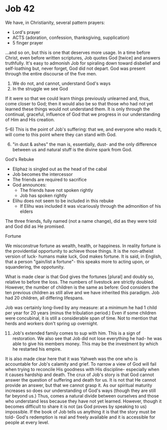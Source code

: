# Job 42


We have, in Christianity, several pattern prayers:
- Lord's prayer
- ACTS (adoration, confession, thanksgiving, supplication)
- 5 finger prayer

...and so on, but this is one that deserves more usage.
In a time before Christ, even before written scriptures, Job quotes God [twice] and answers truthfully.
It's easy to admonish Job for spiraling down toward disbelief and self-loathing but, never forget, God did not depart.
God was present through the entire discourse of the five men.
1. We do not, and cannot, understand God's ways
2. In the struggle we see God

If it were so that we could learn things previously unlearned and, thus, come closer to God; then it would also be so that those who had not yet learned these things would not understand them.
It is only through the continual, graceful, influence of God that we progress in our understanding of Him and His creation.




5-6) This is the point of Job's suffering: that we, and everyone who reads it, will come to this point where they can stand with God.

6) "in dust & ashes" the man is, essentially, dust- and the only difference between us and natural stuff is the divine spark from God.


God's Rebuke

- Eliphaz is singled out as the head of the cabal
- Job becomes the intercessor
- The friends are required to sacrifice
- God announces:
  - The friends have not spoken rightly
  - Job has spoken rightly
- Elihu does not seem to be included in this rebuke
  - If Elihu was included it was vicariously through the admonition of his elders

The three friends, fully named (not a name change), did as they were told and God did as He promised.


Fortune

We misconstrue fortune as wealth, health, or happiness.
In reality fortune is the providential opportunity to achieve those things.
It is the non-atheist version of luck- humans make luck, God makes fortune.
It is said, in English, that a person "gain/list a fortune"- this speaks more to acting upon, or squandering, the oppotunity.

What is made clear is that God gives the fortunes [plural] and doubly so, relative to before the loss.
The numbers of livestock are strictly doubled.
However, the number of children is the same as before: God considers the ten previous children as still alive and we have inherited this paradigm.
Job had 20 children, all differing lifespans.

Job was certainly long-lived by any measure: at a minimum he had 1 child per year for 20 years (minus the tribulation period.)
Even if some children were concubinal, it is still a considerable span of time.
Not to mention that herds and workers don't spring up overnight.


11) Job's extended family comes to sup with him.
  This is a sign of restoration.
  We also see that Job did not lose everything he had- he was able to give his members money.
  This may be the investment by which he restarted his empire.
  
  It is also made clear here that it was Yahweh was the one who is accountable for Job's calamity and grief.
  To narrow a view of God will fail when trying to reconcile His goodness with His discipline- especially when it causes hardship and death.
  The crux of Job's story is that God cannot answer the question of suffering and death for us.
  It is not that He cannot provide an answer, but that we cannot grasp it.
  As our spiritual maturity increases so does our understanding of God's ways (though they are still far beyond us.)
  Thus, comes a natural divide between ourselves and those who understand less because they have not yet learned.
  However, though it becomes difficult to share it is not (as God proves by speaking to us) impossible.
  If the book of Job tells us anything it is that the story must be told- God's redemption is real and freely available and it is accessible for people at every level.